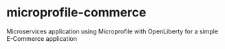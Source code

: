 # microprofile-commerce
Microservices application using Microprofile with OpenLiberty for a simple E-Commerce application
